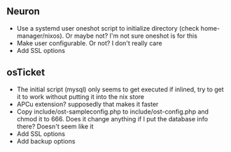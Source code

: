 ## Neuron
* Use a systemd user oneshot script to initialize directory (check home-manager/nixos). Or maybe not? I'm not sure oneshot is for this
* Make user configurable. Or not? I don't really care
* Add SSL options

## osTicket
* The initial script (mysql) only seems to get executed if inlined, try to get it to work without putting it into the nix store
* APCu extension? supposedly that makes it faster
* Copy include/ost-sampleconfig.php to include/ost-config.php and chmod it to 666. Does it change anything if I put the database info there? Doesn't seem like it
* Add SSL options
* Add backup options
